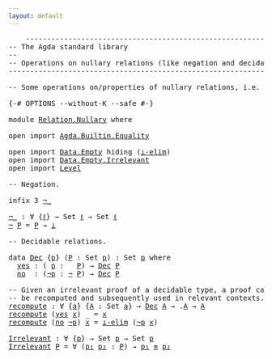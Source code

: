 ```yaml
---
layout: default
---
```

<pre class="Agda">
    <a id="1" class="Comment">------------------------------------------------------------------------</a>
<a id="74" class="Comment">-- The Agda standard library</a>
<a id="103" class="Comment">--</a>
<a id="106" class="Comment">-- Operations on nullary relations (like negation and decidability)</a>
<a id="174" class="Comment">------------------------------------------------------------------------</a>

<a id="248" class="Comment">-- Some operations on/properties of nullary relations, i.e. sets.</a>

<a id="315" class="Symbol">{-#</a> <a id="319" class="Keyword">OPTIONS</a> <a id="327" class="Pragma">--without-K</a> <a id="339" class="Pragma">--safe</a> <a id="346" class="Symbol">#-}</a>

<a id="351" class="Keyword">module</a> <a id="358" href="Relation.Nullary.html" class="Module">Relation.Nullary</a> <a id="375" class="Keyword">where</a>

<a id="382" class="Keyword">open</a> <a id="387" class="Keyword">import</a> <a id="394" href="Agda.Builtin.Equality.html" class="Module">Agda.Builtin.Equality</a>

<a id="417" class="Keyword">open</a> <a id="422" class="Keyword">import</a> <a id="429" href="Data.Empty.html" class="Module">Data.Empty</a> <a id="440" class="Keyword">hiding</a> <a id="447" class="Symbol">(</a><a id="448" href="Data.Empty.html#294" class="Function">⊥-elim</a><a id="454" class="Symbol">)</a>
<a id="456" class="Keyword">open</a> <a id="461" class="Keyword">import</a> <a id="468" href="Data.Empty.Irrelevant.html" class="Module">Data.Empty.Irrelevant</a>
<a id="490" class="Keyword">open</a> <a id="495" class="Keyword">import</a> <a id="502" href="Level.html" class="Module">Level</a>

<a id="509" class="Comment">-- Negation.</a>

<a id="523" class="Keyword">infix</a> <a id="529" class="Number">3</a> <a id="531" href="Relation.Nullary.html#535" class="Function Operator">¬_</a>

<a id="¬_"></a><a id="535" href="Relation.Nullary.html#535" class="Function Operator">¬_</a> <a id="538" class="Symbol">:</a> <a id="540" class="Symbol">∀</a> <a id="542" class="Symbol">{</a><a id="543" href="Relation.Nullary.html#543" class="Bound">ℓ</a><a id="544" class="Symbol">}</a> <a id="546" class="Symbol">→</a> <a id="548" class="PrimitiveType">Set</a> <a id="552" href="Relation.Nullary.html#543" class="Bound">ℓ</a> <a id="554" class="Symbol">→</a> <a id="556" class="PrimitiveType">Set</a> <a id="560" href="Relation.Nullary.html#543" class="Bound">ℓ</a>
<a id="562" href="Relation.Nullary.html#535" class="Function Operator">¬</a> <a id="564" href="Relation.Nullary.html#564" class="Bound">P</a> <a id="566" class="Symbol">=</a> <a id="568" href="Relation.Nullary.html#564" class="Bound">P</a> <a id="570" class="Symbol">→</a> <a id="572" href="Data.Empty.html#279" class="Datatype">⊥</a>

<a id="575" class="Comment">-- Decidable relations.</a>

<a id="600" class="Keyword">data</a> <a id="Dec"></a><a id="605" href="Relation.Nullary.html#605" class="Datatype">Dec</a> <a id="609" class="Symbol">{</a><a id="610" href="Relation.Nullary.html#610" class="Bound">p</a><a id="611" class="Symbol">}</a> <a id="613" class="Symbol">(</a><a id="614" href="Relation.Nullary.html#614" class="Bound">P</a> <a id="616" class="Symbol">:</a> <a id="618" class="PrimitiveType">Set</a> <a id="622" href="Relation.Nullary.html#610" class="Bound">p</a><a id="623" class="Symbol">)</a> <a id="625" class="Symbol">:</a> <a id="627" class="PrimitiveType">Set</a> <a id="631" href="Relation.Nullary.html#610" class="Bound">p</a> <a id="633" class="Keyword">where</a>
  <a id="Dec.yes"></a><a id="641" href="Relation.Nullary.html#641" class="InductiveConstructor">yes</a> <a id="645" class="Symbol">:</a> <a id="647" class="Symbol">(</a> <a id="649" href="Relation.Nullary.html#649" class="Bound">p</a> <a id="651" class="Symbol">:</a>   <a id="655" href="Relation.Nullary.html#614" class="Bound">P</a><a id="656" class="Symbol">)</a> <a id="658" class="Symbol">→</a> <a id="660" href="Relation.Nullary.html#605" class="Datatype">Dec</a> <a id="664" href="Relation.Nullary.html#614" class="Bound">P</a>
  <a id="Dec.no"></a><a id="668" href="Relation.Nullary.html#668" class="InductiveConstructor">no</a>  <a id="672" class="Symbol">:</a> <a id="674" class="Symbol">(</a><a id="675" href="Relation.Nullary.html#675" class="Bound">¬p</a> <a id="678" class="Symbol">:</a> <a id="680" href="Relation.Nullary.html#535" class="Function Operator">¬</a> <a id="682" href="Relation.Nullary.html#614" class="Bound">P</a><a id="683" class="Symbol">)</a> <a id="685" class="Symbol">→</a> <a id="687" href="Relation.Nullary.html#605" class="Datatype">Dec</a> <a id="691" href="Relation.Nullary.html#614" class="Bound">P</a>

<a id="694" class="Comment">-- Given an irrelevant proof of a decidable type, a proof can</a>
<a id="756" class="Comment">-- be recomputed and subsequently used in relevant contexts.</a>
<a id="recompute"></a><a id="817" href="Relation.Nullary.html#817" class="Function">recompute</a> <a id="827" class="Symbol">:</a> <a id="829" class="Symbol">∀</a> <a id="831" class="Symbol">{</a><a id="832" href="Relation.Nullary.html#832" class="Bound">a</a><a id="833" class="Symbol">}</a> <a id="835" class="Symbol">{</a><a id="836" href="Relation.Nullary.html#836" class="Bound">A</a> <a id="838" class="Symbol">:</a> <a id="840" class="PrimitiveType">Set</a> <a id="844" href="Relation.Nullary.html#832" class="Bound">a</a><a id="845" class="Symbol">}</a> <a id="847" class="Symbol">→</a> <a id="849" href="Relation.Nullary.html#605" class="Datatype">Dec</a> <a id="853" href="Relation.Nullary.html#836" class="Bound">A</a> <a id="855" class="Symbol">→</a> <a id="857" class="Symbol">.</a><a id="858" href="Relation.Nullary.html#836" class="Bound">A</a> <a id="860" class="Symbol">→</a> <a id="862" href="Relation.Nullary.html#836" class="Bound">A</a>
<a id="864" href="Relation.Nullary.html#817" class="Function">recompute</a> <a id="874" class="Symbol">(</a><a id="875" href="Relation.Nullary.html#641" class="InductiveConstructor">yes</a> <a id="879" href="Relation.Nullary.html#879" class="Bound">x</a><a id="880" class="Symbol">)</a> <a id="882" class="Symbol">_</a> <a id="884" class="Symbol">=</a> <a id="886" href="Relation.Nullary.html#879" class="Bound">x</a>
<a id="888" href="Relation.Nullary.html#817" class="Function">recompute</a> <a id="898" class="Symbol">(</a><a id="899" href="Relation.Nullary.html#668" class="InductiveConstructor">no</a> <a id="902" href="Relation.Nullary.html#902" class="Bound">¬p</a><a id="904" class="Symbol">)</a> <a id="906" href="Relation.Nullary.html#906" class="Bound">x</a> <a id="908" class="Symbol">=</a> <a id="910" href="Data.Empty.Irrelevant.html#327" class="Function">⊥-elim</a> <a id="917" class="Symbol">(</a><a id="918" href="Relation.Nullary.html#902" class="Bound">¬p</a> <a id="921" href="Relation.Nullary.html#906" class="Bound">x</a><a id="922" class="Symbol">)</a>

<a id="Irrelevant"></a><a id="925" href="Relation.Nullary.html#925" class="Function">Irrelevant</a> <a id="936" class="Symbol">:</a> <a id="938" class="Symbol">∀</a> <a id="940" class="Symbol">{</a><a id="941" href="Relation.Nullary.html#941" class="Bound">p</a><a id="942" class="Symbol">}</a> <a id="944" class="Symbol">→</a> <a id="946" class="PrimitiveType">Set</a> <a id="950" href="Relation.Nullary.html#941" class="Bound">p</a> <a id="952" class="Symbol">→</a> <a id="954" class="PrimitiveType">Set</a> <a id="958" href="Relation.Nullary.html#941" class="Bound">p</a>
<a id="960" href="Relation.Nullary.html#925" class="Function">Irrelevant</a> <a id="971" href="Relation.Nullary.html#971" class="Bound">P</a> <a id="973" class="Symbol">=</a> <a id="975" class="Symbol">∀</a> <a id="977" class="Symbol">(</a><a id="978" href="Relation.Nullary.html#978" class="Bound">p₁</a> <a id="981" href="Relation.Nullary.html#981" class="Bound">p₂</a> <a id="984" class="Symbol">:</a> <a id="986" href="Relation.Nullary.html#971" class="Bound">P</a><a id="987" class="Symbol">)</a> <a id="989" class="Symbol">→</a> <a id="991" href="Relation.Nullary.html#978" class="Bound">p₁</a> <a id="994" href="Agda.Builtin.Equality.html#151" class="Datatype Operator">≡</a> <a id="996" href="Relation.Nullary.html#981" class="Bound">p₂</a>
</pre>
